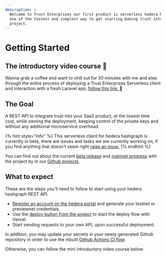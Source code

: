 ```yaml
---
description: >-
  Welcome to Trust Enterprises our first product is serverless hedera hashgraph,
  one of the fastest and simplest way to get starting baking trust into your
  project.
---
```


# Getting Started

## The introductory video course 🤩

Wanna grab a coffee and want to chill out for 30 minutes with me and step through the entire process of deploying a Trust Enterprises Serverless client and interaction with a fresh Laravel app, [follow this link. ](https://docs.trust.enterprises/intro-video-course/introduction-of-the-trust-enterprises-project)🚀

## The Goal

A REST API to integrate trust into your SaaS product, at the lowest time cost, while owning the deployment, keeping control of the private keys and without any additional microservice overhead. 

{% hint style="info" %}
This serverless client for hedera hashgraph is currently in beta, there are issues and tasks we are currently working on, if you find anything that doesn't seem right [raise an issue.](https://github.com/trustenterprises/hedera-serverless-consensus/issues)
{% endhint %}

You can find out about the current [beta release](https://github.com/trustenterprises/hedera-serverless-consensus/projects/1) and [mainnet progress](https://github.com/trustenterprises/hedera-serverless-consensus/projects/2) with the project by in our [Github projects](https://github.com/trustenterprises/hedera-serverless-consensus/projects).

## What to expect

These are the steps you'll need to follow to start using your hedera hashgraph REST API.

* [Register an account on the hedera portal](https://portal.hedera.com/register) and generate your testnet or previewnet credentials.
* Use the [deploy button from the project](https://vercel.com/import/git?s=https://github.com/trustenterprises/hedera-serverless-consensus&env=HEDERA_NETWORK,HEDERA_ACCOUNT_ID,HEDERA_PRIVATE_KEY,API_SECRET_KEY&envDescription=Enter%20your%20account%20id%20and%20private%20key%20from%20the%20hedera%20portal.%20The%20API%20secret%20is%20your%20authentication%20key%20to%20communicate%20with%20your%20API,%20create%20a%20secure%20string%20of%20at%20least%2010%20characters.&envLink=https%3A%2F%2Fdocs.trust.enterprises%2Fdeployment%2Fenvironment-variables&redirect-url=https%3A%2F%2Fdocs.trust.enterprises%2Frest-api%2Foverview) to start the deploy flow with Vercel.
* Start sending requests to your own API, upon successful deployment.

In addition, you may update your secrets in your newly generated Github repository in order to use the inbuilt [Github Actions CI flow](https://app.gitbook.com/@flyinggazelle/s/serverless-hedera/deployment/github-actions).

Otherwise, you can follow the mini introductory video course below:



